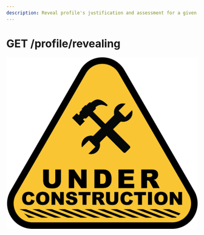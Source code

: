 ```yaml
---
description: Reveal profile's justification and assessment for a given job.
---
```


# GET /profile/revealing

![](../../.gitbook/assets/under_construction_png34.png)

